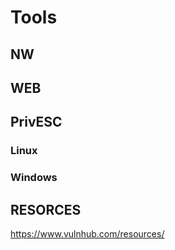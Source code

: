 # Tools
 ## NW
 ## WEB

 ## PrivESC
  ### Linux
  ### Windows

## RESORCES
https://www.vulnhub.com/resources/
